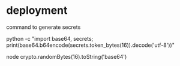 # deployment

command to generate secrets

python -c "import base64, secrets; print(base64.b64encode(secrets.token_bytes(16)).decode('utf-8'))"

node crypto.randomBytes(16).toString('base64')
